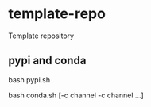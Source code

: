 # template-repo

Template repository

## pypi and conda

  bash pypi.sh
  
  bash conda.sh [-c channel -c channel ...]
